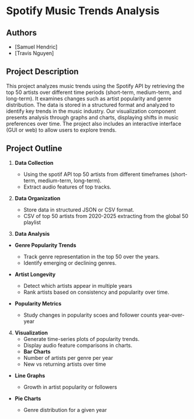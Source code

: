 # Spotify Music Trends Analysis

## Authors
- [Samuel Hendric]  
- [Travis Nguyen]  

## Project Description
This project analyzes music trends using the Spotify API by retrieving the top 50 artists over different time periods (short-term, medium-term, and long-term). It examines changes such as artist popularity and genre distribution. The data is stored in a structured format and analyzed to identify key trends in the music industry. Our visualization component presents analysis through graphs and charts, displaying shifts in music preferences over time. The project also includes an interactive interface (GUI or web) to allow users to explore trends.


## Project Outline
1. **Data Collection**  
   - Using the spotif API top 50 artists from different timeframes (short-term, medium-term, long-term).  
   - Extract audio features of top tracks.  

2. **Data Organization**  
   - Store data in structured JSON or CSV format.
   - CSV of top 50 artists from 2020-2025 extracting from the global 50 playlist

3. **Data Analysis**    
  - **Genre Popularity Trends**
    - Track genre representation in the top 50 over the years.
    - Identify emerging or declining genres.

  - **Artist Longevity**
    - Detect which artists appear in multiple years
    - Rank artists based on consistency and popularity over time.

  - **Popularity Metrics**
    - Study changes in popularity scoes and follower counts year-over-year

4. **Visualization**  
   - Generate time-series plots of popularity trends.  
   - Display audio feature comparisons in charts.  
   - **Bar Charts**
    - Number of artists per genre per year
    - New vs returning artists over time

  - **Line Graphs**
    - Growth in artist popularity or followers

  - **Pie Charts**
    - Genre distribution for a given year
